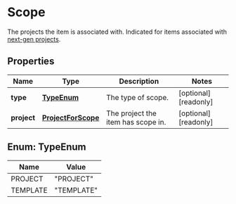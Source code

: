 

# Scope

The projects the item is associated with. Indicated for items associated with [next-gen projects](https://confluence.atlassian.com/x/loMyO).

## Properties

Name | Type | Description | Notes
------------ | ------------- | ------------- | -------------
**type** | [**TypeEnum**](#TypeEnum) | The type of scope. |  [optional] [readonly]
**project** | [**ProjectForScope**](ProjectForScope.md) | The project the item has scope in. |  [optional] [readonly]



## Enum: TypeEnum

Name | Value
---- | -----
PROJECT | &quot;PROJECT&quot;
TEMPLATE | &quot;TEMPLATE&quot;



